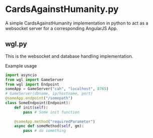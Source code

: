 # CardsAgainstHumanity.py
A simple CardsAgainstHumanity implementation in python to act as a websocket server for a corresponding AngularJS App.

## wgl.py
This is the websocket and database handling implementation.

Example usage

```python
import asyncio
from wgl import GameServer
from wgl import Endpoint
someApp = GameServer("cah", "localhost", 8765) 
# GameServer(dbname, ip/hostname, port)
@someApp.endpoint("/somepath")
class SomeEndpoint(Endpoint):
    def init(self):
        pass # Some init function
        
    @someApp.method("requiredParameter")
    async def someMethod(self, gm):
        pass # do something
```
